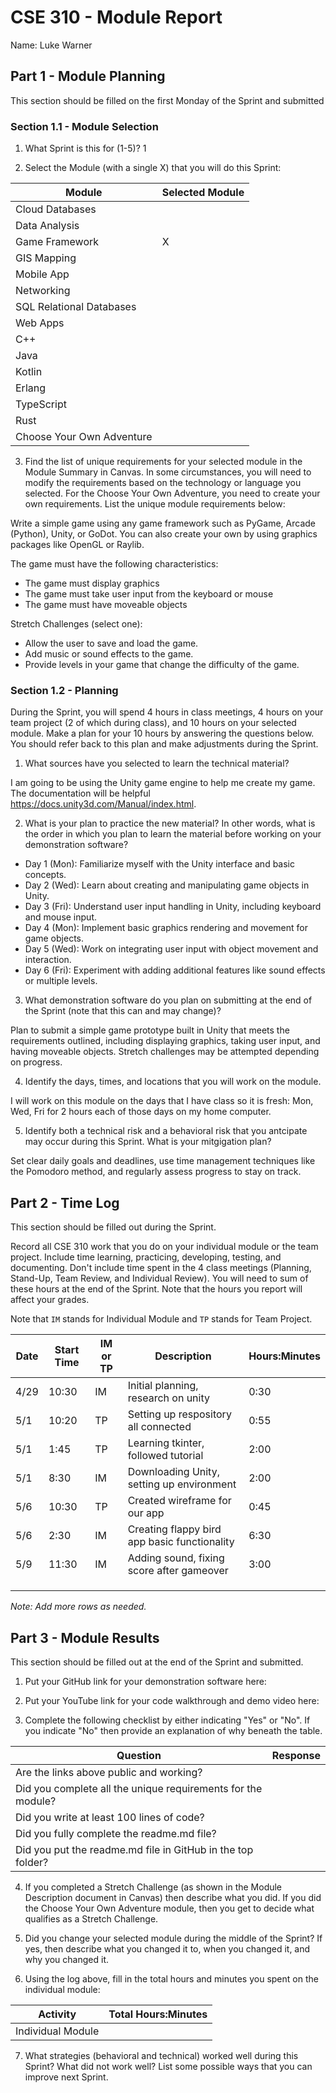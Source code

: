 # CSE 310 - Module Report

Name: Luke Warner

## Part 1 - Module Planning

This section should be filled on the first Monday of the Sprint and submitted

### Section 1.1 - Module Selection

1. What Sprint is this for (1-5)? 1

2. Select the Module (with a single X) that you will do this Sprint:

|Module                   |Selected Module|
|-------------------------|---------------|
|Cloud Databases          |               |
|Data Analysis            |               |
|Game Framework           |       X       |
|GIS Mapping              |               |
|Mobile App               |               |
|Networking               |               |
|SQL Relational Databases |               |
|Web Apps                 |               |
|C++                      |               |
|Java                     |               |
|Kotlin                   |               |
|Erlang                   |               |
|TypeScript               |               |
|Rust                     |               |
|Choose Your Own Adventure|               |

3. Find the list of unique requirements for your selected module in the Module Summary in Canvas.  In some circumstances, you will need to modify the requirements based on the technology or language you selected.  For the Choose Your Own Adventure, you need to create your own requirements.  List the unique module requirements below:

Write a simple game using any game framework such as PyGame, Arcade (Python), Unity, or GoDot. You can also create your own by using graphics packages like OpenGL or Raylib.

The game must have the following characteristics:

* The game must display graphics
* The game must take user input from the keyboard or mouse
* The game must have moveable objects

Stretch Challenges (select one):

* Allow the user to save and load the game.
* Add music or sound effects to the game.
* Provide levels in your game that change the difficulty of the game.

### Section 1.2 - Planning

During the Sprint, you will spend 4 hours in class meetings, 4 hours on your team project (2 of which during class), and 10 hours on your selected module.  Make a plan for your 10 hours by answering the questions below.  You should refer back to this plan and make adjustments during the Sprint.

1. What sources have you selected to learn the technical material?

I am going to be using the Unity game engine to help me create my game. The documentation will be helpful https://docs.unity3d.com/Manual/index.html. 

2. What is your plan to practice the new material?  In other words, what is the order in which you plan to learn the material before working on your demonstration software?

* Day 1 (Mon): Familiarize myself with the Unity interface and basic concepts.
* Day 2 (Wed): Learn about creating and manipulating game objects in Unity.
* Day 3 (Fri): Understand user input handling in Unity, including keyboard and mouse input.
* Day 4 (Mon): Implement basic graphics rendering and movement for game objects.
* Day 5 (Wed): Work on integrating user input with object movement and interaction.
* Day 6 (Fri): Experiment with adding additional features like sound effects or multiple levels. 

3. What demonstration software do you plan on submitting at the end of the Sprint (note that this can and may change)?

Plan to submit a simple game prototype built in Unity that meets the requirements outlined, including displaying graphics, taking user input, and having moveable objects. Stretch challenges may be attempted depending on progress.

4. Identify the days, times, and locations that you will work on the module.

I will work on this module on the days that I have class so it is fresh: Mon, Wed, Fri for 2 hours each of those days on my home computer.

5. Identify both a technical risk and a behavioral risk that you antcipate may occur during this Sprint.  What is your mitgigation plan?

Set clear daily goals and deadlines, use time management techniques like the Pomodoro method, and regularly assess progress to stay on track.


## Part 2 - Time Log

This section should be filled out during the Sprint. 

Record all CSE 310 work that you do on your individual module or the team project.  Include time learning, practicing, developing, testing, and documenting.  Don't include time spent in the 4 class meetings (Planning, Stand-Up, Team Review, and Individual Review).  You will need to sum of these hours at the end of the Sprint. Note that the hours you report will affect your grades.

Note that `IM` stands for Individual Module and `TP` stands for Team Project.  

|Date      |Start Time|IM or TP|Description                                 |Hours:Minutes|
|----------|----------|--------|--------------------------------------------|-------------|
|   4/29   |  10:30   |   IM   |  Initial planning, research on unity       |    0:30     |
|   5/1    |  10:20   |   TP   |  Setting up respository all connected      |    0:55     |
|   5/1    |   1:45   |   TP   |  Learning tkinter, followed tutorial       |    2:00     |
|   5/1    |   8:30   |   IM   | Downloading Unity, setting up environment  |    2:00     |
|   5/6    |  10:30   |   TP   |   Created wireframe for our app            |    0:45     |
|   5/6    |   2:30   |   IM   |Creating flappy bird app basic functionality|    6:30     |
|   5/9    |  11:30   |   IM   |  Adding sound, fixing score after gameover |    3:00     |
|          |          |        |                                            |             |
|          |          |        |                                            |             |
|          |          |        |                                            |             |


_Note: Add more rows as needed._


## Part 3 - Module Results

This section should be filled out at the end of the Sprint and submitted.

1. Put your GitHub link for your demonstration software here: 

2. Put your YouTube link for your code walkthrough and demo video here:

3. Complete the following checklist by either indicating "Yes" or "No". If you indicate "No" then provide an explanation of why beneath the table.

|Question                                                    |Response|
|------------------------------------------------------------|--------|
|Are the links above public and working?                     |        |
|Did you complete all the unique requirements for the module?|        |
|Did you write at least 100 lines of code?                   |        |
|Did you fully complete the readme.md file?                  |        |
|Did you put the readme.md file in GitHub in the top folder? |        |

4. If you completed a Stretch Challenge (as shown in the Module Description document in Canvas) then describe what you did.  If you did the Choose Your Own Adventure module, then you get to decide what qualifies as a Stretch Challenge.

5. Did you change your selected module during the middle of the Sprint?  If yes, then describe what you changed it to, when you changed it, and why you changed it.

6. Using the log above, fill in the total hours and minutes you spent on the individual module:

|Activity         |Total Hours:Minutes|
|-----------------|-------------------|
|Individual Module|                   |

7. What strategies (behavioral and technical) worked well during this Sprint?  What did not work well?  List some possible ways that you can improve next Sprint.
